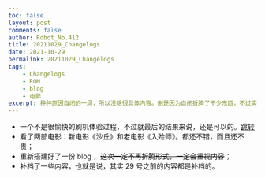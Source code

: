 ```yaml
---
toc: false
layout: post
comments: false
author: Robot_No.412
title: 20211029_Changelogs
date: 2021-10-29
permalink: 20211029_Changelogs
tags: 
    - Changelogs
    - ROM
    - blog
    - 电影
excerpt: 种种原因自闭的一周，所以没啥很具体内容。倒是因为自闭折腾了不少东西，不过实际上大部分都是事后补档的。（反正日期是可以调的，不服你打我呀。）内容上呢，大概就是 22-29 的，嗯，就这样。周末愉快！
---
```


* 一个不是很愉快的刷机体验过程，不过就最后的结果来说，还是可以的。[跳转](https://blog.notwar.ml//2021_Flash.ROM)
* 看了两部电影：新电影《沙丘》和老电影《入殓师》。都还不错，而且还不贵；
* 重新搭建好了一份 blog ，~~这次一定不再折腾形式，一定会重视内容~~；
* 补档了一些内容，也就是说，其实 29 号之前的内容都是补档的。